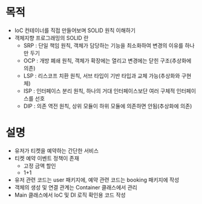 # 목적 
- IoC 컨테이너를 직접 만들어보며 SOLID 원칙 이해하기
- 객체지향 프로그래밍의 SOLID 란
  - SRP : 단일 책임 원칙, 객체가 담당하는 기능을 최소화하여 변경의 이유를 하나만 두기
  - OCP : 개방 폐쇄 원칙, 객체가 확장에는 열리고 변경에는 닫힌 구조(추상화에 의존) 
  - LSP : 리스코프 치환 원칙, 서브 타입이 기반 타입과 교체 가능(추상화와 구현체)
  - ISP : 인터페이스 분리 원칙, 하나의 거대 인터페이스보단 여러 구체적 인터페이스를 선호 
  - DIP : 의존 역전 원칙, 상위 모듈이 하위 모듈에 의존하면 안됨(추상화에 의존)

# 설명
- 유저가 티켓을 예약하는 간단한 서비스
- 티켓 예약 이벤트 정책이 존재
  - 고정 금액 할인
  - 1+1
- 유저 관련 코드는 user 패키지에, 예약 관련 코드는 booking 패키지에 작성
- 객체의 생성 및 연결 관계는 Container 클래스에서 관리
- Main 클래스에서 IoC 및 DI 로직 확인용 코드 작성
